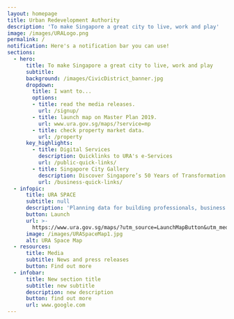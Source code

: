 ```yaml
---
layout: homepage
title: Urban Redevelopment Authority
description: 'To make Singapore a great city to live, work and play'
image: /images/URALogo.png
permalink: /
notification: Here's a notification bar you can use!
sections:
  - hero:
      title: To make Singapore a great city to live, work and play
      subtitle: 
      background: /images/CivicDistrict_banner.jpg
      dropdown:
        title: I want to...
        options:
        - title: read the media releases.
          url: /signup/
        - title: launch map on Master Plan 2019.
          url: www.ura.gov.sg/maps/?service=mp
        - title: check property market data.
          url: /property
      key_highlights:
        - title: Digital Services
          description: Quicklinks to URA's e-Services
          url: /public-quick-links/
        - title: Singapore City Gallery
          description: Discover Singapore’s 50 Years of Transformation
          url: /business-quick-links/
  - infopic:
      title: URA SPACE
      subtitle: null
      description: 'Planning data for building professionals, business operators and public'
      button: Launch
      url: >-
        https://www.ura.gov.sg/maps/?utm_source=LaunchMapButton&utm_medium=website&utm_campaign=URASpace-Home&utm_content=URASpace-Home
      image: /images/URASpaceMap1.jpg
      alt: URA Space Map
  - resources:
      title: Media
      subtitle: News and press releases
      button: Find out more
  - infobar:
      title: New section title
      subtitle: new subtitle
      description: new description
      button: find out more
      url: www.google.com
---
```

